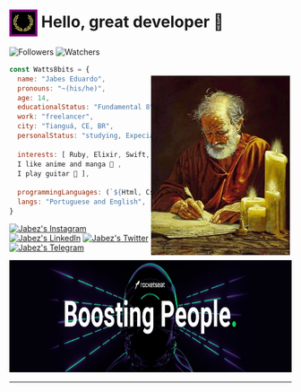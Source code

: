 <h1>
    <img alt="Coroa de Louros" src="./assets/coroadelouros.jpg" style="border: 4px solid purple"
    align="center" 
    height="40px">
    Hello, great developer 🖖
</h1>

![Followers][Github followers] ![Watchers][Github watchers]

[Github followers]: https://img.shields.io/github/followers/Watts8bits?color=red&logo=github&logoColor=white&style=for-the-badge
[Github watchers]: https://img.shields.io/github/watchers/Watts8bits/Watts8bits?color=yellow&logo=github&logoColor=white&style=for-the-badge

<p>
    <img alt="Apostolo Paulo" src="./assets/Paulo.jpg"  
    style="margin-top:20px; margin-right:3px;"
    height="320px"
    align="right">
</p>

~~~javascript
const Watts8bits = {
  name: "Jabes Eduardo",
  pronouns: "~(his/he)",
  age: 14,
  educationalStatus: "Fundamental 8",
  work: "freelancer",
  city: "Tianguá, CE, BR",
  personalStatus: "studying, Expecializing, developing",

  interests: [ Ruby, Elixir, Swift, C, C++ ... 
  I like anime and manga 📓 , 
  I play guitar 🎸 ],

  programmingLanguages: (`${Html, Css, Javascript, Java, Git, Sql}`)
  langs: "Portuguese and English",
}

~~~

[![Jabez's Instagram][Instagram]](https://www.instagram.com/jear.code/)
[![Jabez's LinkedIn][LinkedIn]](https://www.linkedin.com/in/jabes-eduardo-029035252/)
[![Jabez's Twitter][Twitter]](https://twitter.com/Watts_8bits)
[![Jabez's Telegram][Telegram]](https://t.me/JabesEd)

[Instagram]: https://img.shields.io/twitter/url?color=red&label=Instagram&logo=instagram&style=plastic&url=https%3A%2F%2Fwww.instagram.com%2Fjear.code%2F
[LinkedIn]: https://img.shields.io/twitter/url?color=blue&label=LinkedIn&logo=LinkedIn&logoColor=blue&style=plastic&url=https%3A%2F%2Fshields.io
[Telegram]: https://img.shields.io/twitter/url?color=blue&label=Telegram&logo=Telegram&style=plastic&url=https%3A%2F%2Fshields.io
[Twitter]: https://img.shields.io/twitter/url?color=blue&label=Twitter&logo=Twitter&style=plastic&url=https%3A%2F%2Fshields.io

<p align="center" >
    <img alt="Rocketseat" src="./assets/BoostingPeople.jpg"  
    style="width: 700px; height: 200px;"
    height="320px"
    >
</p>

---